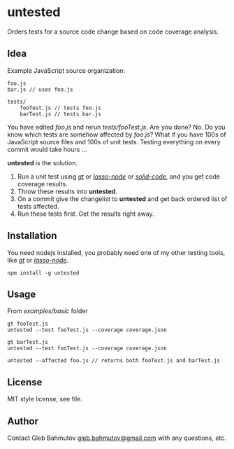 untested
========

Orders tests for a source code change based on code coverage analysis.

Idea
----

Example JavaScript source organization:
	
	foo.js
	bar.js // uses foo.js

	tests/
		fooTest.js // tests foo.js
		barTest.js // tests bar.js

You have edited *foo.js* and rerun *tests/fooTest.js*. Are you done? No. Do you know which tests are somehow affected by *foo.js*? What if you have 100s of JavaScript source files and 100s of unit tests. Testing everything on every commit would take hours ...

**untested** is the solution. 

1. Run a unit test using [*gt*](https://github.com/bahmutov/gt) or [*lasso-node*](https://github.com/bahmutov/lasso-node) or [*solid-code*](https://github.com/bahmutov/solid-code), and you get code coverage results.
2. Throw these results into **untested**. 
3. On a commit give the changelist to **untested** and get back ordered list of tests affected.
4. Run these tests first. Get the results right away.

Installation
------------

You need nodejs installed, you probably need one of my other testing tools, 
like [*gt*](https://github.com/bahmutov/gt) or [*lasso-node*](https://github.com/bahmutov/lasso-node).

	npm install -g untested

Usage
-----

From *examples/basic* folder
	
	gt fooTest.js
	untested --test fooTest.js --coverage coverage.json

	gt barTest.js
	untested --test fooTest.js --coverage coverage.json

	untested --affected foo.js // returns both fooTest.js and barTest.js

License
-------
MIT style license, see file.

Author
------
Contact Gleb Bahmutov gleb.bahmutov@gmail.com with any questions, etc.
